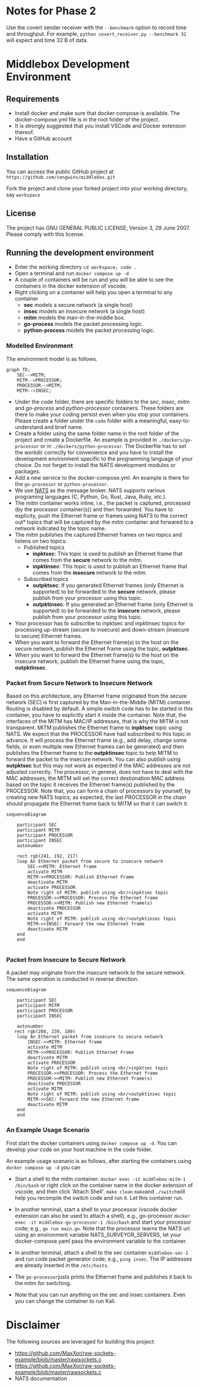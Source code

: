 # Notes for Phase 2

Use the covert sender receiver with the `--benchmark` option to record time and throughput. For example, `python covert_receiver.py --benchmark 32` will expect and time 32 B of data.

# Middlebox Development Environment

## Requirements

- Install docker and make sure that docker compose is available. The docker-compose.yml file is in the root folder of the project. 
- It is strongly suggested that you install VSCode and Docker extension thereof.
- Have a GitHub account

## Installation

You can access the public GitHub project at `https://github.com/cengwins/middlebox.git`


Fork the project and clone your forked project into your working directory, say `workspace`

## License

The project has GNU GENERAL PUBLIC LICENSE, Version 3, 29 June 2007. Please comply with this license.

## Running the development environment

- Enter the working directory `cd workspace; code .`
- Open a terminal and run `docker compose up -d`
- A couple of containers will be run and you will be able to see the containers in the docker extension of vscode.
- Right clicking on a container will help you open a terminal to any container
    - **sec** models a secure network (a single host)
    - **insec** models an insecure network (a single host)
    - **mitm** models the man-in-the-middle box.
    - **go-process** models the packet processing logic.
    - **python-process** models the packet processing logic.


### Modelled Environment

The environment model is as follows.

```mermaid
graph TD;
    SEC-->MITM;
    MITM-->PROCESSOR;
    PROCESSOR-->MITM;
    MITM-->INSEC;
```

- Under the code folder, there are specific folders to the *sec*, *insec*, *mitm* and *go-process* and *python-processor* containers. These folders are there to make your coding persist even when you stop your containers. Please create a folder under the `code` folder with a meaningful, easy-to-understand and brief name.
- Create a folder using the same folder name in the root folder of the project and create a Dockerfile. An example is provided in `./dockers/go-processor` or in `./dockers/python-processor`. The Dockerfile has to set the workdir correctly for convenience and you have to install the development environment specific to the programming language of your choice. Do not forget to install the NATS development modules or packages.
- Add a new service to the docker-compose.yml. An example is there for the `go-processor` or `python-processor`.
- We use [NATS](https://nats.io) as the message broker. NATS supports various programing languages (C, Python, Go, Rust, Java, Ruby, etc.).
- The *mitm* container works inline, i.e., the packet is captured, processed (by the processor container(s)) and then forwarded. You have to explicity, push the Ethernet frame or frames using NATS to the correct out* topics that will be captured by the *mitm* container and forwared to a network indicated by the topic name. 
- The mitm publishes the captured Ethernet frames on two topics and listens on two topics:
    * Published topics
        - **inpktsec**: This topic is used to publish an Ethernet frame that comes from the **secure** network to the mitm.
        - **inpktinsec**: This topic is used to publish an Ethernet frame that comes from the **insecure** network to the mitm.
    * Subscribed topics
        - **outpktsec**: If you generated Ethernet frames (only Ethernet is supported) to be forwarded to the **secure** network, please publish from your processor using this topic.
        - **outpktinsec**: If you generated an Ethernet frame (only Ethernet is supported) to be forwarded to the **insecure** network, please publish from your processor using this topic.
- Your processor has to subscribe to inpktsec and inpktinsec topics for processing up-stream (secure to insecure) and down-stream (insecure to secure) Ethernet frames.
- When you want to forward the Ethernet frame(s) to the host on the secure network, publish the Ethernet frame using the topic, **outpktsec**.
- When you want to forward the Ethernet frame(s) to the host on the insecure network, publish the Ethernet frame using the topic, **outpktinsec**.



### Packet from Secure Network to Insecure Network

Based on this architecture, any Ethernet frame originated from the secure network (SEC) is first captured by the Man-in-the-Middle (MITM) container. Routing is disabled by default. A simple switch code has to be started in this container, you have to explicitly start it inside the container. Note that, the interfaces of the MITM has MAC/IP addresses, that is why the MITM is not transparent. MITM publishes the Ethernet frame to **inpktsec** topic using NATS. We expect that the PROCESSOR have had subscribed to this topic in advance. It will process the Ethernet frame (e.g., add delay, change some fields, or even multiple new Ethernet frames can be generated) and then publishes the Ethernet frame to the **outpktinsec** topic to help MITM to forward the packet to the insecure network. You can also publish using **outpktsec** but this may not work as expected if the MAC addresses are not adjusted correctly. The processor, in general, does not have to deal with the MAC addresses; the MITM will set the correct destionation MAC address based on the topic it receives the Ethernet frame(s) published by the PROCESSOR. Note that, you can form a chain of processors by yourself, by creating new NATS topics; as expected, the last PROCESSOR in the chain should propagate the Ethernet frame back to MITM so that it can switch it.

```mermaid
sequenceDiagram

    participant SEC
    participant MITM
    participant PROCESSOR
    participant INSEC
    autonumber
    
    rect rgb(241, 192, 217)
    loop An Ethernet packet from secure to insecure network
        SEC->>MITM: Ethernet frame
        activate MITM
        MITM->>PROCESSOR: Publish Ethernet Frame
        deactivate MITM
        activate PROCESSOR
        Note right of MITM: publish using <br/>inpktsec topic
        PROCESSOR->>PROCESSOR: Process the Ethernet frame
        PROCESSOR->>MITM: Publish new Ethernet frame(s)
        deactivate PROCESSOR
        activate MITM
        Note right of MITM: publish using <br/>outpktinsec topic
        MITM->>INSEC: Forward the new Ethernet frame
        deactivate MITM
    end
    end
    
```


### Packet from Insecure to Secure Network

A packet may originate from the insecure network to the secure network. The same operation is conducted in reverse direction. 

```mermaid
sequenceDiagram

    participant SEC
    participant MITM
    participant PROCESSOR
    participant INSEC
    
    autonumber
   rect rgb(204, 239, 189)
    loop An Ethernet packet from insecure to secure network
        INSEC->>MITM: Ethernet frame
        activate MITM
        MITM->>PROCESSOR: Publish Ethernet Frame
        deactivate MITM
        activate PROCESSOR
        Note right of MITM: publish using <br/>inpktsec topic
        PROCESSOR->>PROCESSOR: Process the Ethernet frame
        PROCESSOR->>MITM: Publish new Ethernet frame(s)
        deactivate PROCESSOR
        activate MITM
        Note right of MITM: publish using <br/>outpktinsec topic
        MITM->>SEC: Forward the new Ethernet frame
        deactivate MITM
    end
    end
```

### An Example Usage Scenario

First start the docker containers using `docker compose up -d`. You can develop your code on your host machine in the code folder.

An example usage scenario is as follows, after starting the containers using `docker compose up -d` you can

- Start a shell to the mitm container:
`docker exec -it middlebox-mitm-1 /bin/bash` or right click on the container name in the docker extension of vscode, and then click 'Attach Shell'. `make clean` `make`and `./switch`will help you recompile the switch code and run it. Let this container run.

- In another terminal, start a shell to your processor (vscode docker extension can also be used to attach a shell), e.g., go-processor
`docker exec -it middlebox-go-processor-1 /bin/bash` and start your processor code; e.g., `go run main.go`. Note that the processor learns the NATS url using an environment variable NATS_SURVEYOR_SERVERS, let your docker-compose.yaml pass the environment variable to the container. 

- In another terminal, attach a shell to the sec container `middlebox-sec-1` and run code packet generator code; e.g., `ping insec`.  The IP addresses are already inserted in the `/etc/hosts`. 

- The `go-processor`justs prints the Ethernet frame and publishes it back to the mitm for switching. 

- Note that you can run anything on the sec and insec containers. Even you can change the container to run Kali.


# Disclaimer

The following sources are leveraged for building this project:
- https://github.com/MaxXor/raw-sockets-example/blob/master/rawsockets.c
- https://github.com/MaxXor/raw-sockets-example/blob/master/rawsockets.c
- NATS documentation



